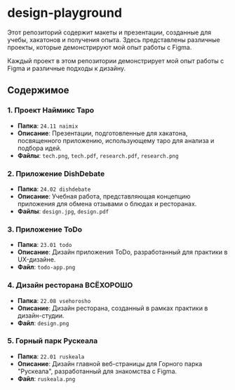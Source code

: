 # design-playground

Этот репозиторий содержит макеты и презентации, созданные для учебы, хакатонов и получения опыта. Здесь представлены различные проекты, которые демонстрируют мой опыт работы с Figma.

Каждый проект в этом репозитории демонстрирует мой опыт работы с Figma и различные подходы к дизайну.

## Содержимое

### 1. Проект Наймикс Таро
- **Папка**: `24.11 naimix`
- **Описание**: Презентации, подготовленные для хакатона, посвященного приложению, использующему таро для анализа и подбора идей.
- **Файлы**: `tech.png`, `tech.pdf`, `research.pdf`, `research.png`

### 2. Приложение DishDebate
- **Папка**: `24.02 dishdebate`
- **Описание**: Учебная работа, представляющая концепцию приложения для обмена отзывами о блюдах и ресторанах.
- **Файлы**: `design.jpg`, `design.pdf`

### 3. Приложение ToDo
- **Папка**: `23.01 todo`
- **Описание**: Дизайн приложения ToDo, разработанный для практики в UX-дизайне.
- **Файл**: `todo-app.png`

### 4. Дизайн ресторана ВСЁХОРОШО
- **Папка**: `22.08 vsehorosho`
- **Описание**: Дизайн ресторана, созданный в рамках практики в дизайн-студии.
- **Файл**: `design.png`

### 5. Горный парк Рускеала
- **Папка**: `22.01 ruskeala`
- **Описание**: Дизайн главной веб-страницы для Горного парка "Рускеала", разработанный для знакомства с Figma.
- **Файл**: `ruskeala.png`
